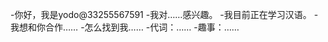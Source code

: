 -你好，我是yodo@33255567591
-我对……感兴趣。
-我目前正在学习汉语。
-我想和你合作……
-怎么找到我……
-代词：……
-趣事：……

<!---
33255567591/33255567591是一个特殊的存储库，因为它的README. Mdmal（这个文件）出现在您的GitHub配置文件中。
您可以单击预览链接查看更改。
--->
